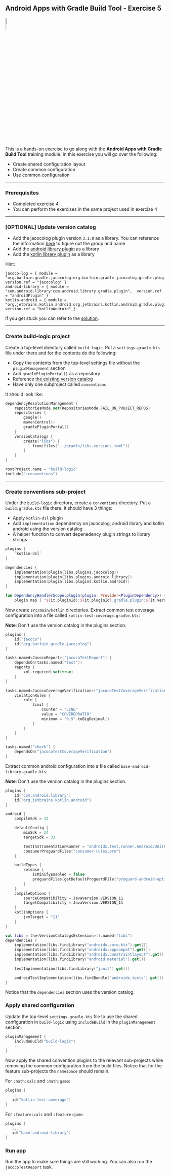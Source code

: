 ## Android Apps with Gradle Build Tool - Exercise 5

<p align="left">
<img width="10%" height="10%" src="https://user-images.githubusercontent.com/120980/174325546-8558160b-7f16-42cb-af0f-511849f22ebc.png">
</p>

This is a hands-on exercise to go along with the
**Android Apps with Gradle Build Tool** training module. In this exercise
you will go over the following:

* Create shared configuration layout
* Create common configuration
* Use common configuration

---
### Prerequisites

* Completed exercise 4
* You can perform the exercises in the same project used in exercise 4

---
### [OPTIONAL] Update version catalog

* Add the jacocolog plugin version `3.1.0` as a library. You can
reference the information
[here](https://mvnrepository.com/artifact/org.barfuin.gradle.jacocolog/org.barfuin.gradle.jacocolog.gradle.plugin/3.0.0-RC2) to figure out the group and name
* Add the [android library plugin](https://maven.google.com/web/index.html?q=android.library.gradle.plugin#com.android.library:com.android.library.gradle.plugin:7.4.1)
as a library
* Add the [kotlin library plugin](https://mvnrepository.com/artifact/org.jetbrains.kotlin.android/org.jetbrains.kotlin.android.gradle.plugin/1.8.0)
as a library

Hint:
```text
jacoco-log = { module = "org.barfuin.gradle.jacocolog:org.barfuin.gradle.jacocolog.gradle.plugin", version.ref = "jacocolog" }
android-library = { module = "com.android.library:com.android.library.gradle.plugin",  version.ref = "androidPlugin" }
kotlin-android = { module = "org.jetbrains.kotlin.android:org.jetbrains.kotlin.android.gradle.plugin", version.ref = "kotlinAndroid" }
```

If you get stuck you can refer to the [solution](solution/gradle/libs.versions.toml).

---
### Create build-logic project

Create a top-level directory called `build-logic`. Put a `settings.gradle.kts`
file under there and for the contents do the following:
* Copy the contents from the top-level settings file without the `pluginManagement` section
* Add `gradlePluginPortal()` as a repository
* Reference
[the existing version catalog](https://docs.gradle.org/current/userguide/platforms.html#sec:importing-catalog-from-file)
* Have only one subproject called `conventions`

It should look like:
```kotlin
dependencyResolutionManagement {
    repositoriesMode.set(RepositoriesMode.FAIL_ON_PROJECT_REPOS)
    repositories {
        google()
        mavenCentral()
        gradlePluginPortal()
    }
    versionCatalogs {
        create("libs") {
            from(files("../gradle/libs.versions.toml"))
        }
    }
}

rootProject.name = "build-logic"
include(":conventions")
```

---
### Create conventions sub-project

Under the `build-logic` directory, create a `conventions` directory. Put a
`build.gradle.kts` file there. It should have 3 things:

* Apply `kotlin-dsl` plugin
* Add `implementation` dependency on jacocolog, android library and kotlin android using the version catalog
* A helper function to convert depenedency plugin strings to library strings

```kotlin
plugins {
    `kotlin-dsl`
}

dependencies {
    implementation(plugin(libs.plugins.jacocolog))
    implementation(plugin(libs.plugins.android.library))
    implementation(plugin(libs.plugins.kotlin.android))
}

fun DependencyHandlerScope.plugin(plugin: Provider<PluginDependency>) =
    plugin.map { "${it.pluginId}:${it.pluginId}.gradle.plugin:${it.version}" }
```

Now create `src/main/kotlin` directories.
Extract common test coverage configuration into a file called `kotlin-test-coverage.gradle.kts`:

**Note**: Don't use the version catalog in the plugins section.

```kotlin
plugins {
    id("jacoco")
    id("org.barfuin.gradle.jacocolog")
}

tasks.named<JacocoReport>("jacocoTestReport") {
    dependsOn(tasks.named("test"))
    reports {
        xml.required.set(true)
    }
}

tasks.named<JacocoCoverageVerification>("jacocoTestCoverageVerification") {
    violationRules {
        rule {
            limit {
                counter = "LINE"
                value = "COVEREDRATIO"
                minimum = "0.5".toBigDecimal()
            }
        }
    }
}

tasks.named("check") {
    dependsOn("jacocoTestCoverageVerification")
}
```

Extract common android configuration into a file called `base-android-library.gradle.kts`:

**Note**: Don't use the version catalog in the plugins section.

```kotlin
plugins {
    id("com.android.library")
    id("org.jetbrains.kotlin.android")
}

android {
    compileSdk = 33

    defaultConfig {
        minSdk = 24
        targetSdk = 33

        testInstrumentationRunner = "androidx.test.runner.AndroidJUnitRunner"
        consumerProguardFiles("consumer-rules.pro")
    }

    buildTypes {
        release {
            isMinifyEnabled = false
            proguardFiles(getDefaultProguardFile("proguard-android-optimize.txt"), "proguard-rules.pro")
        }
    }
    compileOptions {
        sourceCompatibility = JavaVersion.VERSION_11
        targetCompatibility = JavaVersion.VERSION_11
    }
    kotlinOptions {
        jvmTarget = "11"
    }
}

val libs = the<VersionCatalogsExtension>().named("libs")
dependencies {
    implementation(libs.findLibrary("androidx.core.ktx").get())
    implementation(libs.findLibrary("androidx.appcompat").get())
    implementation(libs.findLibrary("androidx.constraintlayout").get())
    implementation(libs.findLibrary("android.material").get())
    
    testImplementation(libs.findLibrary("junit").get())

    androidTestImplementation(libs.findBundle("androidx.tests").get())
}
```

Notice that the `dependencies` section uses the version catalog.

### Apply shared configuration

Update the top-level `settings.gradle.kts` file to use the shared configuration
in `build-logic` using `includeBuild` in the `pluginManagement` section.

```kotlin
pluginManagement {
    includeBuild("build-logic")
    ...
}
```

Now apply the shared convention plugins to the relevant sub-projects while removing
the common configuration from the build files. Notice that for the feature
sub-projects the `namespace` should remain.

For `:math:calc` and `:math:game`:

```kotlin
plugins {
   ...
   id("kotlin-test-coverage")
}
```

For `:feature:calc` and `:feature:game`:

```kotlin
plugins {
   ...
   id("base-android-library")
}
```

### Run app

Run the app to make sure things are still working. You can also run the `jacocoTestReport` task.

